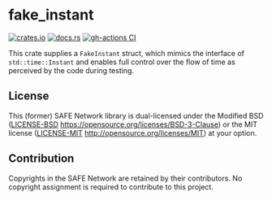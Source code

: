 # fake_instant

[![crates.io](https://img.shields.io/crates/v/fake_instant.svg)](https://crates.io/crates/fake_instant)
[![docs.rs](https://docs.rs/fake_instant/badge.svg)](https://docs.rs/fake_instant)
[![gh-actions CI](https://github.com/MingweiSamuel/fake_instant/actions/workflows/ci.yml/badge.svg)](https://github.com/MingweiSamuel/fake_instant/actions/workflows/ci.yml)

This crate supplies a `FakeInstant` struct, which mimics the interface of `std::time::Instant` and enables full control over the flow of time as perceived by the code during testing.

## License

This (former) SAFE Network library is dual-licensed under the Modified BSD ([LICENSE-BSD](LICENSE-BSD) https://opensource.org/licenses/BSD-3-Clause) or the MIT license ([LICENSE-MIT](LICENSE-MIT) http://opensource.org/licenses/MIT) at your option.

## Contribution

Copyrights in the SAFE Network are retained by their contributors. No copyright assignment is required to contribute to this project.
